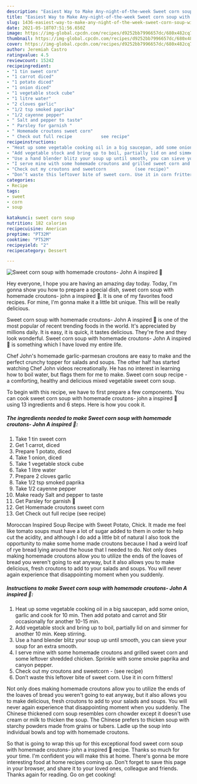 ```yaml
---
description: "Easiest Way to Make Any-night-of-the-week Sweet corn soup with homemade croutons- John A inspired 🥣"
title: "Easiest Way to Make Any-night-of-the-week Sweet corn soup with homemade croutons- John A inspired 🥣"
slug: 1436-easiest-way-to-make-any-night-of-the-week-sweet-corn-soup-with-homemade-croutons-john-a-inspired
date: 2021-05-18T07:51:56.650Z
image: https://img-global.cpcdn.com/recipes/d9252bb7996657dc/680x482cq70/sweet-corn-soup-with-homemade-croutons-john-a-inspired-recipe-main-photo.jpg
thumbnail: https://img-global.cpcdn.com/recipes/d9252bb7996657dc/680x482cq70/sweet-corn-soup-with-homemade-croutons-john-a-inspired-recipe-main-photo.jpg
cover: https://img-global.cpcdn.com/recipes/d9252bb7996657dc/680x482cq70/sweet-corn-soup-with-homemade-croutons-john-a-inspired-recipe-main-photo.jpg
author: Jeremiah Castro
ratingvalue: 4.5
reviewcount: 15242
recipeingredient:
- "1 tin sweet corn"
- "1 carrot diced"
- "1 potato diced"
- "1 onion diced"
- "1 vegetable stock cube"
- "1 litre water"
- "2 cloves garlic"
- "1/2 tsp smoked paprika"
- "1/2 cayenne pepper"
- " Salt and pepper to taste"
- " Parsley for garnish "
- " Homemade croutons sweet corn"
- " Check out full recipe           see recipe"
recipeinstructions:
- "Heat up some vegetable cooking oil in a big saucepan, add some onion, garlic and cook for 10 min. Then add potato and carrot and Stir occasionally for another 10-15 min."
- "Add vegetable stock and bring up to boil, partially lid on and simmer for another 10 min. Keep stirring."
- "Use a hand blender blitz your soup up until smooth, you can sieve your soup for an extra smooth."
- "I serve mine with some homemade croutons and grilled sweet corn and some leftover shredded chicken. Sprinkle with some smoke paprika and canyon pepper."
- "Check out my croutons and sweetcorn           (see recipe)"
- "Don’t waste this leftover bite of sweet corn. Use it in corn fritters!"
categories:
- Recipe
tags:
- sweet
- corn
- soup

katakunci: sweet corn soup 
nutrition: 182 calories
recipecuisine: American
preptime: "PT32M"
cooktime: "PT52M"
recipeyield: "2"
recipecategory: Dessert

---
```



![Sweet corn soup with homemade croutons- John A inspired 🥣](https://img-global.cpcdn.com/recipes/d9252bb7996657dc/680x482cq70/sweet-corn-soup-with-homemade-croutons-john-a-inspired-recipe-main-photo.jpg)

Hey everyone, I hope you are having an amazing day today. Today, I'm gonna show you how to prepare a special dish, sweet corn soup with homemade croutons- john a inspired 🥣. It is one of my favorites food recipes. For mine, I'm gonna make it a little bit unique. This will be really delicious.

Sweet corn soup with homemade croutons- John A inspired 🥣 is one of the most popular of recent trending foods in the world. It's appreciated by millions daily. It is easy, it is quick, it tastes delicious. They're fine and they look wonderful. Sweet corn soup with homemade croutons- John A inspired 🥣 is something which I have loved my entire life.

Chef John&#39;s homemade garlic-parmesan croutons are easy to make and the perfect crunchy topper for salads and soups. The other half has started watching Chef John videos recreationally. He has no interest in learning how to boil water, but flags them for me to make. Sweet corn soup recipe - a comforting, healthy and delicious mixed vegetable sweet corn soup.


To begin with this recipe, we have to first prepare a few components. You can cook sweet corn soup with homemade croutons- john a inspired 🥣 using 13 ingredients and 6 steps. Here is how you cook it.

<!--inarticleads1-->

##### The ingredients needed to make Sweet corn soup with homemade croutons- John A inspired 🥣:

1. Take 1 tin sweet corn
1. Get 1 carrot, diced
1. Prepare 1 potato, diced
1. Take 1 onion, diced
1. Take 1 vegetable stock cube
1. Take 1 litre water
1. Prepare 2 cloves garlic
1. Take 1/2 tsp smoked paprika
1. Take 1/2 cayenne pepper
1. Make ready  Salt and pepper to taste
1. Get  Parsley for garnish 🌿
1. Get  Homemade croutons sweet corn
1. Get  Check out full recipe           (see recipe)


Moroccan Inspired Soup Recipe with Sweet Potato, Chick. It made me feel like tomato soups must have a lot of sugar added to them in order to help cut the acidity, and although I do add a little bit of natural I also took the opportunity to make some home made croutons because I had a weird loaf of rye bread lying around the house that I needed to do. Not only does making homemade croutons allow you to utilize the ends of the loaves of bread you weren&#39;t going to eat anyway, but it also allows you to make delicious, fresh croutons to add to your salads and soups. You will never again experience that disappointing moment when you suddenly. 

<!--inarticleads2-->

##### Instructions to make Sweet corn soup with homemade croutons- John A inspired 🥣:

1. Heat up some vegetable cooking oil in a big saucepan, add some onion, garlic and cook for 10 min. Then add potato and carrot and Stir occasionally for another 10-15 min.
1. Add vegetable stock and bring up to boil, partially lid on and simmer for another 10 min. Keep stirring.
1. Use a hand blender blitz your soup up until smooth, you can sieve your soup for an extra smooth.
1. I serve mine with some homemade croutons and grilled sweet corn and some leftover shredded chicken. Sprinkle with some smoke paprika and canyon pepper.
1. Check out my croutons and sweetcorn -           (see recipe)
1. Don’t waste this leftover bite of sweet corn. Use it in corn fritters!


Not only does making homemade croutons allow you to utilize the ends of the loaves of bread you weren&#39;t going to eat anyway, but it also allows you to make delicious, fresh croutons to add to your salads and soups. You will never again experience that disappointing moment when you suddenly. The Chinese thickened corn soup resembles corn chowder except it doesn&#39;t use cream or milk to thicken the soup. The Chinese prefers to thicken soup with starchy powders made from grains or tubers. Ladle up the soup into individual bowls and top with homemade croutons. 

So that is going to wrap this up for this exceptional food sweet corn soup with homemade croutons- john a inspired 🥣 recipe. Thanks so much for your time. I'm confident you will make this at home. There's gonna be more interesting food at home recipes coming up. Don't forget to save this page in your browser, and share it to your loved ones, colleague and friends. Thanks again for reading. Go on get cooking!
